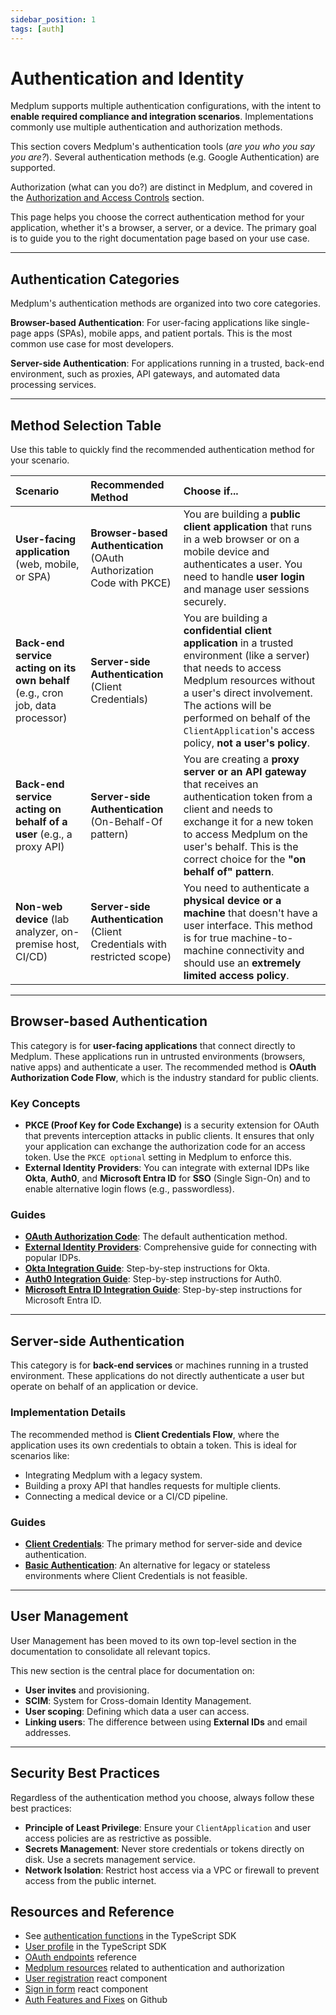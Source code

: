 ```yaml
---
sidebar_position: 1
tags: [auth]
---
```


# Authentication and Identity

Medplum supports multiple authentication configurations, with the intent to **enable required compliance and integration scenarios**. Implementations commonly use multiple authentication and authorization methods.

This section covers Medplum's authentication tools (_are you who you say you are?_). Several authentication methods (e.g. Google Authentication) are supported.

Authorization (what can you do?) are distinct in Medplum, and covered in the [Authorization and Access Controls](/docs/access) section.

This page helps you choose the correct authentication method for your application, whether it's a browser, a server, or a device. The primary goal is to guide you to the right documentation page based on your use case.

-----

## Authentication Categories

Medplum's authentication methods are organized into two core categories.

**Browser-based Authentication**: For user-facing applications like single-page apps (SPAs), mobile apps, and patient portals. This is the most common use case for most developers.

**Server-side Authentication**: For applications running in a trusted, back-end environment, such as proxies, API gateways, and automated data processing services.

-----

## Method Selection Table

Use this table to quickly find the recommended authentication method for your scenario.

| Scenario | Recommended Method | **Choose if...** |
| :--- | :--- | :--- |
| **User-facing application** (web, mobile, or SPA) | **Browser-based Authentication** (OAuth Authorization Code with PKCE) | You are building a **public client application** that runs in a web browser or on a mobile device and authenticates a user. You need to handle **user login** and manage user sessions securely. |
| **Back-end service acting on its own behalf** (e.g., cron job, data processor) | **Server-side Authentication** (Client Credentials) | You are building a **confidential client application** in a trusted environment (like a server) that needs to access Medplum resources without a user's direct involvement. The actions will be performed on behalf of the `ClientApplication`'s access policy, **not a user's policy**. |
| **Back-end service acting on behalf of a user** (e.g., a proxy API) | **Server-side Authentication** (On-Behalf-Of pattern) | You are creating a **proxy server or an API gateway** that receives an authentication token from a client and needs to exchange it for a new token to access Medplum on the user's behalf. This is the correct choice for the **"on behalf of" pattern**. |
| **Non-web device** (lab analyzer, on-premise host, CI/CD) | **Server-side Authentication** (Client Credentials with restricted scope) | You need to authenticate a **physical device or a machine** that doesn't have a user interface. This method is for true machine-to-machine connectivity and should use an **extremely limited access policy**. |

-----

## Browser-based Authentication

This category is for **user-facing applications** that connect directly to Medplum. These applications run in untrusted environments (browsers, native apps) and authenticate a user. The recommended method is **OAuth Authorization Code Flow**, which is the industry standard for public clients.

### Key Concepts

  * **PKCE (Proof Key for Code Exchange)** is a security extension for OAuth that prevents interception attacks in public clients. It ensures that only your application can exchange the authorization code for an access token. Use the `PKCE optional` setting in Medplum to enforce this.
  * **External Identity Providers**: You can integrate with external IDPs like **Okta**, **Auth0**, and **Microsoft Entra ID** for **SSO** (Single Sign-On) and to enable alternative login flows (e.g., passwordless).

### Guides

  * [**OAuth Authorization Code**](/docs/auth/methods/oauth-auth-code): The default authentication method.
  * [**External Identity Providers**](/docs/auth/methods/external-identity-providers): Comprehensive guide for connecting with popular IDPs.
  * [**Okta Integration Guide**](/docs/auth/guides/okta): Step-by-step instructions for Okta.
  * [**Auth0 Integration Guide**](/docs/auth/guides/auth0): Step-by-step instructions for Auth0.
  * [**Microsoft Entra ID Integration Guide**](/docs/auth/guides/entra-id): Step-by-step instructions for Microsoft Entra ID.

-----

## Server-side Authentication

This category is for **back-end services** or machines running in a trusted environment. These applications do not directly authenticate a user but operate on behalf of an application or device.

### Implementation Details

The recommended method is **Client Credentials Flow**, where the application uses its own credentials to obtain a token. This is ideal for scenarios like:

  * Integrating Medplum with a legacy system.
  * Building a proxy API that handles requests for multiple clients.
  * Connecting a medical device or a CI/CD pipeline.

### Guides

  * [**Client Credentials**](/docs/auth/methods/client-credentials): The primary method for server-side and device authentication.
  * [**Basic Authentication**](/docs/auth/methods/basic-auth): An alternative for legacy or stateless environments where Client Credentials is not feasible.

-----

## User Management

User Management has been moved to its own top-level section in the documentation to consolidate all relevant topics.

This new section is the central place for documentation on:

  * **User invites** and provisioning.
  * **SCIM**: System for Cross-domain Identity Management.
  * **User scoping**: Defining which data a user can access.
  * **Linking users**: The difference between using **External IDs** and email addresses.

-----

## Security Best Practices

Regardless of the authentication method you choose, always follow these best practices:

  * **Principle of Least Privilege**: Ensure your `ClientApplication` and user access policies are as restrictive as possible.
  * **Secrets Management**: Never store credentials or tokens directly on disk. Use a secrets management service.
  * **Network Isolation**: Restrict host access via a VPC or firewall to prevent access from the public internet.

## Resources and Reference

- See [authentication functions](./sdk/core.medplumclient) in the TypeScript SDK
- [User profile](./sdk/core.medplumclient.getprofile) in the TypeScript SDK
- [OAuth endpoints](./api/oauth) reference
- [Medplum resources](./api/fhir/medplum) related to authentication and authorization
- [User registration](https://storybook.medplum.com/?path=/docs/medplum-registerform--basic) react component
- [Sign in form](https://storybook.medplum.com/?path=/docs/medplum-signinform--basic) react component
- [Auth Features and Fixes](https://github.com/medplum/medplum/pulls?q=is%3Apr+label%3Aauth) on Github
